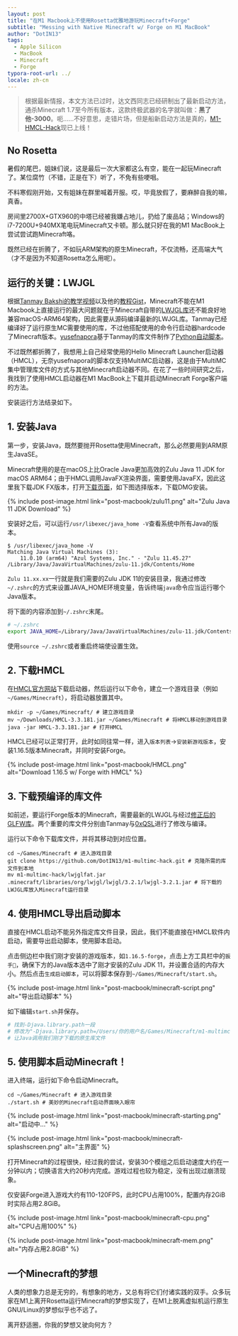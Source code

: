 ```yaml
---
layout: post
title: "在M1 Macbook上不使用Rosetta优雅地游玩Minecraft+Forge"
subtitle: "Messing with Native Minecraft w/ Forge on M1 MacBook"
author: "DotIN13"
tags:
  - Apple Silicon
  - MacBook
  - Minecraft
  - Forge
typora-root-url: ../
locale: zh-cn
---
```


> 根据最新情报，本文方法已过时，达文西同志已经研制出了最新启动方法，通杀Minecraft 1.7至今所有版本，这款终极武器的名字就叫做：**黑了他-3000**。呃……不好意思，走错片场，但是船新启动方法是真的，[M1-HMCL-Hack](/2022/08/07/m1-hmcl-hack/#m1-hmcl-hack)现已上线！

## No Rosetta

暑假的尾巴，姐妹们说，这是最后一次大家都这么有空，能在一起玩Minecraft了。某位腐竹（不错，正是在下）听了，不免有些哽咽。

不料寒假刚开始，又有姐妹在群里喊着开服。哎，毕竟放假了，要麻醉自我的嘛，真香。

房间里2700X+GTX960的中塔已经被我嫌占地儿，扔给了废品站；Windows的i7-7200U+940MX笔电玩Minecraft又卡顿。那么就只好在我的M1 MacBook上尝试尝试跑Minecraft咯。

既然已经在折腾了，不如玩ARM架构的原生Minecraft，不仅流畅，还高端大气（才不是因为不知道Rosetta怎么用呢）。

## 运行的关键：LWJGL

根据[Tanmay Bakshi的教学视频](https://www.youtube.com/watch?v=Ui1MAhBYIdk)以及他的[教程Gist](https://gist.github.com/tanmayb123/d55b16c493326945385e815453de411a)，Minecraft不能在M1 Macbook上直接运行的最大问题就在于Minecraft自带的[LWJGL库](https://github.com/LWJGL/lwjgl3)还不能良好地兼容macOS-ARM64架构，因此需要从源码编译最新的LWJGL库。Tanmay已经编译好了运行原生MC需要使用的库，不过他搭配使用的命令行启动器hardcode了Minecraft版本。[yusefnapora](https://github.com/yusefnapora)基于Tanmay的库文件制作了[Python自动脚本](https://github.com/yusefnapora/m1-multimc-hack)。

不过既然都折腾了，我想用上自己经常使用的Hello Minecraft Launcher启动器（HMCL），无奈yusefnapora的脚本仅支持MultiMC启动器，这是由于MultiMC集中管理库文件的方式与其他Minecraft启动器不同。在花了一些时间研究之后，我找到了使用HMCL启动器在M1 MacBook上下载并启动Minecraft Forge客户端的方法。

安装运行方法结录如下。

## 1. 安装Java

第一步，安装Java，既然要抛开Rosetta使用Minecraft，那么必然要用到ARM原生JavaSE。

Minecraft使用的是在macOS上比Oracle Java更加高效的Zulu Java 11 JDK for macOS ARM64；由于HMCL调用JavaFX渲染界面，需要使用JavaFX，因此这里我下载JDK FX版本，打开[下载页面](https://www.azul.com/downloads/zulu-community/?version=java-11-lts&os=macos&architecture=arm-64-bit&package=jdk-fx)，如下图选择版本，下载DMG安装。

{% include post-image.html link="post-macbook/zulu11.png" alt="Zulu Java 11 JDK Download" %}

安装好之后，可以运行`/usr/libexec/java_home -V`查看系统中所有Java的版本。

```shell
$ /usr/libexec/java_home -V
Matching Java Virtual Machines (3):
    11.0.10 (arm64) "Azul Systems, Inc." - "Zulu 11.45.27" /Library/Java/JavaVirtualMachines/zulu-11.jdk/Contents/Home
```

`Zulu 11.xx.xx`一行就是我们需要的Zulu JDK 11的安装目录，我通过修改`~/.zshrc`的方式来设置JAVA_HOME环境变量，告诉终端`java`命令应当运行哪个Java版本。

将下面的内容添加到`~/.zshrc`末尾。

```bash
# ~/.zshrc
export JAVA_HOME=/Library/Java/JavaVirtualMachines/zulu-11.jdk/Contents/Home
```

使用`source ~/.zshrc`或者重启终端使设置生效。

## 2. 下载HMCL

在[HMCL官方网站](https://hmcl.huangyuhui.net/download)下载启动器，然后运行以下命令，建立一个游戏目录（例如`~/Games/Minecraft`），将启动器放置其中。

```shell
mkdir -p ~/Games/Minecraft/ # 建立游戏目录
mv ~/Downloads/HMCL-3.3.181.jar ~/Games/Minecraft # 将HMCL移动到游戏目录
java -jar HMCL-3.3.181.jar # 打开HMCL
```

HMCL已经可以正常打开，此时如同往常一样，进入`版本列表`->`安装新游戏版本`，安装1.16.5版本Minecraft，并同时安装Forge。

{% include post-image.html link="post-macbook/HMCL.png" alt="Download 1.16.5 w/ Forge with HMCL" %}

## 3. 下载预编译的库文件

如前述，要运行Forge版本的Minecraft，需要最新的LWJGL与经过[修正后的GLFW库](https://github.com/glfw/glfw/pull/1833)。两个重要的库文件分别由Tanmay与[0xQSL](https://github.com/0xQSL/m1-multimc-hack/tree/fix-forge)进行了修改与编译。

运行以下命令下载库文件，并将其移动到对应位置。

```shell
cd ~/Games/Minecraft # 进入游戏目录
git clone https://github.com/DotIN13/m1-multimc-hack.git # 克隆所需的库文件到本地
mv m1-multimc-hack/lwjglfat.jar .minecraft/libraries/org/lwjgl/lwjgl/3.2.1/lwjgl-3.2.1.jar # 将下载的LWJGL库放入Minecraft运行目录
```

## 4. 使用HMCL导出启动脚本

直接在HMCL启动不能另外指定库文件目录，因此，我们不能直接在HMCL软件内启动，需要导出启动脚本，使用脚本启动。

点击侧边栏中我们刚才安装的游戏版本，如`1.16.5-forge`，点击上方工具栏中的`扳手🔧`，确保下方的Java版本选中了刚才安装的Zulu JDK 11，并设置合适的内存大小。然后点击`生成启动脚本`，可以将脚本保存到`~/Games/Minecraft/start.sh`。

{% include post-image.html link="post-macbook/minecraft-script.png" alt="导出启动脚本" %}

如下编辑`start.sh`并保存。

```bash
# 找到-Djava.library.path一段
# 修改为"-Djava.library.path=/Users/你的用户名/Games/Minecraft/m1-multimc-hack/lwjglnatives/"
# 让Java调用我们刚才下载的原生库文件
```

## 5. 使用脚本启动Minecraft！

进入终端，运行如下命令启动Minecraft。

```shell
cd ~/Games/Minecraft # 进入游戏目录
./start.sh # 美妙的Minecraft启动界面映入眼帘
```

{% include post-image.html link="post-macbook/minecraft-starting.png" alt="启动中..." %}

{% include post-image.html link="post-macbook/minecraft-splashscreen.png" alt="主界面" %}

打开Minecraft的过程很快，经过我的尝试，安装30个模组之后启动速度大约在一分钟以内；切换语言大约20秒内完成。游戏过程也较为稳定，没有出现过崩溃现象。

仅安装Forge进入游戏大约有110-120FPS，此时CPU占用100%，配置内存2GiB时实际占用2.8GiB。

{% include post-image.html link="post-macbook/minecraft-cpu.png" alt="CPU占用100%" %}

{% include post-image.html link="post-macbook/minecraft-mem.png" alt="内存占用2.8GiB" %}

## 一个Minecraft的梦想

人类的想象力总是无穷的，有想象的地方，又总有将它们付诸实践的双手。众多玩家在M1上离开Rosetta运行Minecraft的梦想实现了，在M1上脱离虚拟机运行原生GNU/Linux的梦想似乎也不远了。

离开舒适圈，你我的梦想又驶向何方？
